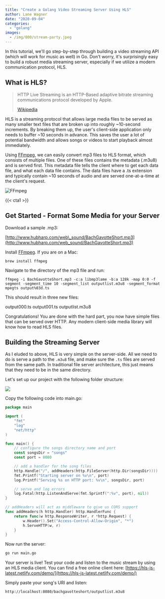 ```yaml
---
title: "Create a Golang Video Streaming Server Using HLS"
author: Lane Wagner
date: "2020-09-04"
categories: 
  - "golang"
images:
  - /img/800/stream-party.jpeg
---
```


In this tutorial, we'll go step-by-step through building a video streaming API (which will work for music as well) in Go. Don't worry, it's surprisingly easy to build a robust media streaming server, especially if we utilize a modern communication protocol, HLS.

## What is HLS?

> HTTP Live Streaming is an HTTP-Based adaptive bitrate streaming communications protocol developed by Apple.
> 
> [Wikipedia](https://en.wikipedia.org/wiki/HTTP_Live_Streaming)

HLS is a streaming protocol that allows large media files to be served as many smaller text files that are broken up into roughly ~10-second increments. By breaking them up, the user's client-side application only needs to buffer ~10 seconds in advance. This saves the user a lot of potential bandwidth and allows songs or videos to start playback almost immediately.

Using [FFmpeg](https://www.ffmpeg.org/), we can easily convert mp3 files to HLS format, which consists of multiple files. One of these files contains the metadata (.m3u8) and is served first. This metadata file tells the client where to get each data file, and what each data file contains. The data files have a .ts extension and typically contain ~10 seconds of audio and are served one-at-a-time at the client's request.

![FFmpeg](/img/800/1_mgCxTQSqrTvKsmDRmuRa7w-1024x499.jpeg)

{{< cta1 >}}

## Get Started - Format Some Media for your Server

Download a sample .mp3:

[http://www.hubharp.com/web\_sound/BachGavotteShort.mp3](http://www.hubharp.com/web_sound/BachGavotteShort.mp3)

Install [FFmpeg](https://www.ffmpeg.org/). If you are on a Mac:

```
brew install ffmpeg
```

Navigate to the directory of the mp3 file and run:

```
ffmpeg -i BachGavotteShort.mp3 -c:a libmp3lame -b:a 128k -map 0:0 -f segment -segment_time 10 -segment_list outputlist.m3u8 -segment_format mpegts output%03d.ts
```

This should result in three new files:

output000.ts output001.ts outputlist.m3u8

Congratulations! You are done with the hard part, you now have simple files that can be served over HTTP. Any modern client-side media library will know how to read HLS files.

## Building the Streaming Server

As I eluded to above, HLS is very simple on the server-side. All we need to do is serve a path to the `.m3u8` file, and make sure the `.ts` files are served from the same path. In traditional file server architecture, this just means that they need to be in the same directory.

Let's set up our project with the following folder structure:

![](/img/800/Screen-Shot-2019-12-03-at-8.57.28-AM.png)

Copy the following code into main.go:

```go
package main

import (
	"fmt"
	"log"
	"net/http"
)

func main() {
	// configure the songs directory name and port
	const songsDir = "songs"
	const port = 8080

	// add a handler for the song files
	http.Handle("/", addHeaders(http.FileServer(http.Dir(songsDir))))
	fmt.Printf("Starting server on %v\n", port)
	log.Printf("Serving %s on HTTP port: %v\n", songsDir, port)

	// serve and log errors
	log.Fatal(http.ListenAndServe(fmt.Sprintf(":%v", port), nil))
}

// addHeaders will act as middleware to give us CORS support
func addHeaders(h http.Handler) http.HandlerFunc {
	return func(w http.ResponseWriter, r *http.Request) {
		w.Header().Set("Access-Control-Allow-Origin", "*")
		h.ServeHTTP(w, r)
	}
}
```

Now run the server:

```bash
go run main.go
```

Your server is live! Test your code and listen to the music stream by using an HLS media client. You can find a free online client here: [https://hls-js-latest.netlify.com/demo/](https://hls-js-latest.netlify.com/demo/)

Simply paste your song's URI and listen:

`http://localhost:8080/bachgavotteshort/outputlist.m3u8`
